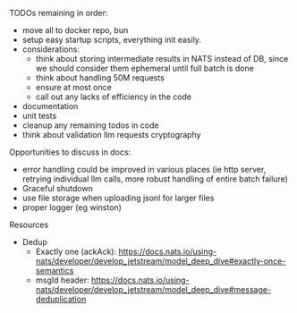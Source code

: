TODOs remaining in order:

- move all to docker repo, bun
- setup easy startup scripts, everything init easily.
- considerations:
  - think about storing intermediate results in NATS instead of DB, since we should consider them ephemeral until full batch is done
  - think about handling 50M requests
  - ensure at most once
  - call out any lacks of efficiency in the code
- documentation
- unit tests
- cleanup any remaining todos in code
- think about validation llm requests cryptography

Opportunities to discuss in docs:

- error handling could be improved in various places (ie http server, retrying individual llm calls, more robust handling of entire batch failure)
- Graceful shutdown
- use file storage when uploading jsonl for larger files
- proper logger (eg winston)

Resources

- Dedup
  - Exactly one (ackAck): https://docs.nats.io/using-nats/developer/develop_jetstream/model_deep_dive#exactly-once-semantics
  - msgId header: https://docs.nats.io/using-nats/developer/develop_jetstream/model_deep_dive#message-deduplication
